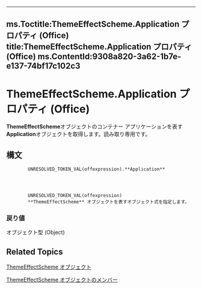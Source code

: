 

---
ms.Toctitle:ThemeEffectScheme.Application プロパティ (Office)
title:ThemeEffectScheme.Application プロパティ (Office)
ms.ContentId:9308a820-3a62-1b7e-e137-74bf17c102c3
---
# ThemeEffectScheme.Application プロパティ (Office)




**ThemeEffectScheme**オブジェクトのコンテナー アプリケーションを表す**Application**オブジェクトを取得します。読み取り専用です。

## 構文

            UNRESOLVED_TOKEN_VAL(offexpression).**Application**




            UNRESOLVED_TOKEN_VAL(offexpression)
            **ThemeEffectScheme** オブジェクトを表すオブジェクト式を指定します。

### 戻り値
オブジェクト型 (Object)





## Related Topics

[ThemeEffectScheme オブジェクト](3fad64c0-94ca-8749-0282-3ed903e2aa84.md)

[ThemeEffectScheme オブジェクトのメンバー](4a48841c-2f51-2fe4-360b-a5d0044dba80.md)





